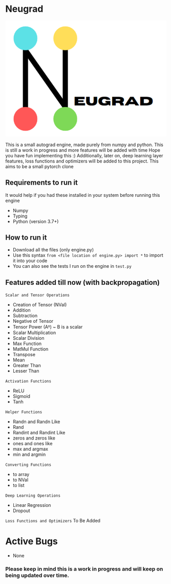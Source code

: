# Neugrad
![logo](logo.png "neugrad")

This is a small autograd engine, made purely from numpy and python. This is still a work in progress and more features will be added with time
Hope you have fun implementing this :)
Additionally, later on, deep learning layer features, loss functions and optimizers will be added to this project.
This aims to be a small pytorch clone

## Requirements to run it

It would help if you had these installed in your system before running this engine
- Numpy
- Typing
- Python (version 3.7+)

## How to run it
- Download all the files (only engine.py)
- Use this syntax `from <file location of engine.py> import *` to import it into your code
- You can also see the tests I run on the engine in `test.py`

## Features added till now (with backpropagation)

`Scalar and Tensor Operations`
- Creation of Tensor (NVal)
- Addition
- Subtraction
- Negative of Tensor
- Tensor Power (Aᴮ) ~ B is a scalar
- Scalar Multiplication
- Scalar Division
- Max Function
- MatMul Function
- Transpose
- Mean
- Greater Than
- Lesser Than

`Activation Functions`
- ReLU
- Sigmoid
- Tanh

`Helper Functions`
- Randn and Randn Like
- Rand
- Randint and Randint Like
- zeros and zeros like
- ones and ones like
- max and argmax
- min and argmin

`Converting Functions`
- to array
- to NVal
- to list
  
`Deep Learning Operations`
- Linear Regression
- Dropout

`Loss Functions and Optimizers`
To Be Added

# Active Bugs
- None


### Please keep in mind this is a work in progress and will keep on being updated over time.
